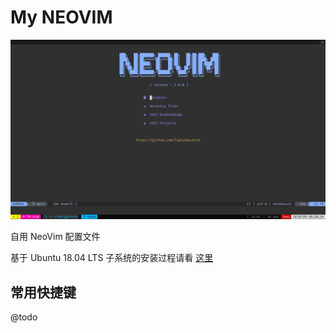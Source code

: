 # My NEOVIM

![screenshot](screenshot.png)

自用 NeoVim 配置文件

基于 Ubuntu 18.04 LTS 子系统的安装过程请看 [这里](install.md)

## 常用快捷键

@todo
